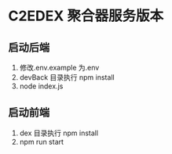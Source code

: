 # C2EDEX 聚合器服务版本

## 启动后端

1. 修改.env.example 为.env
2. devBack 目录执行 npm install
3. node index.js

## 启动前端

1. dex 目录执行 npm install
2. npm run start
